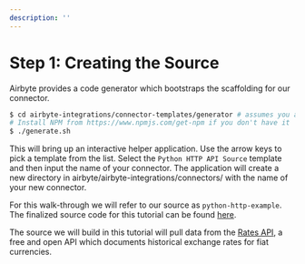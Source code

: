 ```yaml
---
description: ''
---
```


# Step 1: Creating the Source

Airbyte provides a code generator which bootstraps the scaffolding for our connector.

```bash
$ cd airbyte-integrations/connector-templates/generator # assumes you are starting from the root of the Airbyte project.
# Install NPM from https://www.npmjs.com/get-npm if you don't have it
$ ./generate.sh
```

This will bring up an interactive helper application. Use the arrow keys to pick a template from the list. Select the `Python HTTP API Source` template and then input the name of your connector. The application will create a new directory in airbyte/airbyte-integrations/connectors/ with the name of your new connector.

For this walk-through we will refer to our source as `python-http-example`. The finalized source code for this tutorial can be found [here](https://github.com/airbytehq/airbyte/tree/master/airbyte-integrations/connectors/source-python-http-tutorial).

The source we will build in this tutorial will pull data from the [Rates API](https://exchangeratesapi.io/), a free and open API which documents historical exchange rates for fiat currencies.

